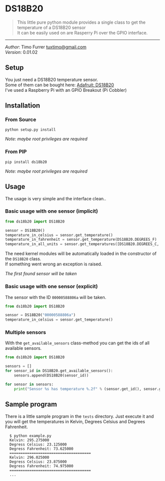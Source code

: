 # DS18B20
> This little pure python module provides a single class to get the temperature of a DS18B20 sensor<br>
> It can be easily used on are Rasperry Pi over the GPIO interface.

***

*Author*: Timo Furrer <tuxtimo@gmail.com><br>
*Version*: 0.01.02

## Setup

You just need a DS18B20 temperature sensor. <br>
Some of them can be bought here: [Adafruit: DS18B20](https://www.adafruit.com/search?q=DS18B20) <br>
I've used a Raspberry Pi with an GPIO Breakout (Pi Cobbler)

## Installation

### From Source

    python setup.py install

*Note: maybe root privileges are required*

### From PIP

    pip install ds18b20

*Note: maybe root privileges are required*

## Usage

The usage is very simple and the interface clean..

### Basic usage with one sensor (implicit)

```python
from ds18b20 import DS18B20

sensor = DS18B20()
temperature_in_celsius = sensor.get_temperature()
temperature_in_fahrenheit = sensor.get_temperature(DS18B20.DEGREES_F)
temperature_in_all_units = sensor.get_temperatures([DS18B20.DEGREES_C, DS18B20.DEGREES_F, DS18B20.KELVIN])
```

The need kernel modules will be automatically loaded in the constructor of the `DS18B20` class. <br>
If something went wrong an exception is raised.

*The first found sensor will be taken*

### Basic usage with one sensor (explicit)

The sensor with the ID `00000588806a` will be taken.

```python
from ds18b20 import DS18B20

sensor = DS18B20("00000588806a")
temperature_in_celsius = sensor.get_temperature()
```

### Multiple sensors

With the `get_available_sensors` class-method you can get the ids of all available sensors.

```python
from ds18b20 import DS18B20

sensors = []
for sensor_id in DS18B20.get_available_sensors():
    sensors.append(DS18B20(sensor_id))

for sensor in sensors:
    print("Sensor %s has temperature %.2f" % (sensor.get_id(), sensor.get_temperature()))
```

## Sample program

There is a little sample program in the `tests` directory.
Just execute it and you will get the temperatures in Kelvin, Degrees Celsius and Degrees Fahrenheit.

      $ python example.py
      Kelvin: 295.275000
      Degress Celsius: 23.125000
      Degress Fahrenheit: 73.625000
      =====================================
      Kelvin: 296.025000
      Degress Celsius: 23.875000
      Degress Fahrenheit: 74.975000
      =====================================
      ...
